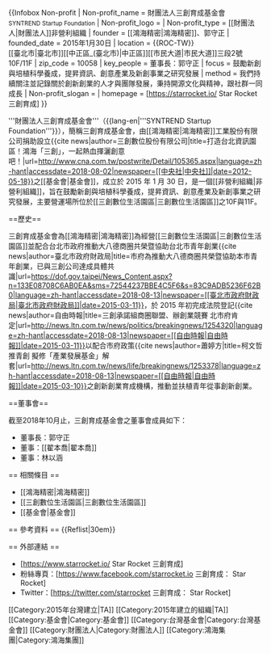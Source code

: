 {{Infobox Non-profit
| Non-profit_name   = 財團法人三創育成基金會<br><small>SYNTREND Startup Foundation</small>
| Non-profit_logo   = 
| Non-profit_type   = [[財團法人|財團法人]]非營利組織
| founder           = [[鴻海精密|鴻海精密]]、郭守正
| founded_date = 2015年1月30日
| location = {{ROC-TW}}<br>[[臺北市|臺北市]][[中正區_(臺北市)|中正區]][[市民大道|市民大道]]三段2號10F/11F
| zip_code          = 10058
| key_people =  董事長：郭守正
| focus             = 鼓勵新創與培植科學養成，提昇資訊、創意產業及新創事業之研究發展
| method            = 我們持續關注並記錄關於創新創業的人才與團隊發展，秉持開源文化與精神，跟社群一同成長
| Non-profit_slogan = 
| homepage = [https://starrocket.io/ Star Rocket 三創育成]
}}


'''財團法人三創育成基金會'''（{{lang-en|'''SYNTREND Startup Foundation'''}}），簡稱三創育成基金會，由[[鴻海精密|鴻海精密]]工業股份有限公司捐助設立<ref>{{cite news|author=三創數位股份有限公司|title=打造台北資訊園區！鴻海「三創」，一起熱血揮灑創意吧！|url=http://www.cna.com.tw/postwrite/Detail/105365.aspx|language=zh-hant|accessdate=2018-08-02|newspaper=[[中央社|中央社]]|date=2012-05-18}}</ref>之[[基金會|基金會]]，成立於 2015 年 1 月 30 日，是一個[[非營利組織|非營利組織]]，旨在鼓勵新創與培植科學養成，提昇資訊、創意產業及新創事業之研究發展，主要營運場所位於[[三創數位生活園區|三創數位生活園區]]之10F與11F。

==歷史==

三創育成基金會為[[鴻海精密|鴻海精密]]為經營[[三創數位生活園區|三創數位生活園區]]並配合台北市政府推動大八德商圈共榮暨協助台北市青年創業<ref>{{cite news|author=臺北市政府財政局|title=市府為推動大八德商圈共榮暨協助本市青年創業，已與三創公司達成具體共識|url=https://dof.gov.taipei/News_Content.aspx?n=133E08708C6AB0EA&sms=72544237BBE4C5F6&s=83C9ADB5236F62B0|language=zh-hant|accessdate=2018-08-13|newspaper=[[臺北市政府財政局|臺北市政府財政局]]|date=2015-03-11}}</ref>，於 2015 年初完成法院登記<ref>{{cite news|author=自由時報|title=三創承諾組商圈聯盟、辦創業競賽 北市府肯定|url=http://news.ltn.com.tw/news/politics/breakingnews/1254320|language=zh-hant|accessdate=2018-08-13|newspaper=[[自由時報|自由時報]]|date=2015-03-11}}</ref>以配合市府政策<ref>{{cite news|author=蕭婷方|title=柯文哲推青創 擬修「產業發展基金」解套|url=http://news.ltn.com.tw/news/life/breakingnews/1253378|language=zh-hant|accessdate=2018-08-13|newspaper=[[自由時報|自由時報]]|date=2015-03-10}}</ref>之創新創業育成機構，推動並扶植青年從事創新創業。

==董事會==

截至2018年10月止，三創育成基金會之董事會成員如下：

* 董事長：郭守正
* 董事：[[翟本喬|翟本喬]]
* 董事：林以涵

== 相關條目 ==
* [[鴻海精密|鴻海精密]]
* [[三創數位生活園區|三創數位生活園區]]
* [[基金會|基金會]]

== 參考資料 ==
{{Reflist|30em}}

== 外部連結 ==
* [https://www.starrocket.io/ Star Rocket 三創育成]
* 粉絲專頁：[https://www.facebook.com/starrocket.io 三創育成： Star Rocket]
* Twitter：[https://twitter.com/starrocket 三創育成： Star Rocket]

[[Category:2015年台灣建立|TA]]
[[Category:2015年建立的組織|TA]]
[[Category:基金會|Category:基金會]]
[[Category:台灣基金會|Category:台灣基金會]]
[[Category:財團法人|Category:財團法人]]
[[Category:鴻海集團|Category:鴻海集團]]